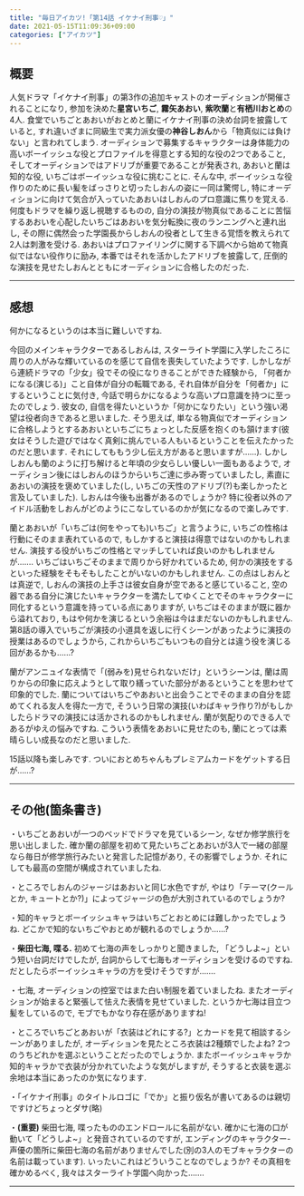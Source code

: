 ```yaml
---
title: "毎日アイカツ!「第14話 イケナイ刑事♡」"
date: 2021-05-15T11:09:36+09:00
categories: ["アイカツ"]
---
```

## 概要

人気ドラマ「イケナイ刑事」の第3作の追加キャストのオーディションが開催されることになり, 参加を決めた**星宮いちご**, **霧矢あおい**, **紫吹蘭**と**有栖川おとめ**の4人. 食堂でいちごとあおいがおとめと蘭にイケナイ刑事の決め台詞を披露していると, すれ違いざまに同級生で実力派女優の**神谷しおん**から「物真似には負けない」と言われてしまう. オーディションで募集するキャラクターは身体能力の高いボーイッシュな役とプロファイルを得意とする知的な役の2つであること, そしてオーディションではアドリブが重要であることが発表され, あおいと蘭は知的な役, いちごはボーイッシュな役に挑むことに. そんな中, ボーイッシュな役作りのために長い髪をばっさりと切ったしおんの姿に一同は驚愕し, 特にオーディションに向けて気合が入っていたあおいはしおんのプロ意識に焦りを覚える. 何度もドラマを繰り返し視聴するものの, 自分の演技が物真似であることに苦悩するあおいを心配したいちごはあおいを気分転換に夜のランニングへと連れ出し, その際に偶然会った学園長からしおんの役者として生きる覚悟を教えられて2人は刺激を受ける. あおいはプロファイリングに関する下調べから始めて物真似ではない役作りに励み, 本番ではそれを活かしたアドリブを披露して, 圧倒的な演技を見せたしおんとともにオーディションに合格したのだった.

***

## 感想

何かになるというのは本当に難しいですね.

今回のメインキャラクターであるしおんは, スターライト学園に入学したころに周りの人がみな輝いているのを感じて自信を喪失していたようです. しかしながら連続ドラマの「少女」役でその役になりきることができた経験から, 「何者かになる(演じる)」こと自体が自分の転職である, それ自体が自分を「何者か」にするということに気付き, 今話で明らかになるような高いプロ意識を持つに至ったのでしょう. 彼女の, 自信を得たいというか「何かになりたい」という強い渇望は役者向きであると思いました. そう思えば, 単なる物真似でオーディションに合格しようとするあおいといちごにちょっとした反感を抱くのも頷けます(彼女はそうした遊びではなく真剣に挑んでいる人もいるということを伝えたかったのだと思います. それにしてももう少し伝え方があると思いますが……). しかししおんも蘭のように打ち解けると年頃の少女らしい優しい一面もあるようで, オーディション後にはしおんのほうからいちご達に歩み寄っていましたし, 素直にあおいの演技を褒めていました(し, いちごの天性のアドリブ(?)も楽しかったと言及していました). しおんは今後も出番があるのでしょうか? 特に役者以外のアイドル活動をしおんがどのようにこなしているのかが気になるので楽しみです.

蘭とあおいが「いちごは(何をやっても)いちご」と言うように, いちごの性格は行動にそのまま表れているので, もしかすると演技は得意ではないのかもしれません. 演技する役がいちごの性格とマッチしていれば良いのかもしれませんが……. いちごはいちごそのままで周りから好かれているため, 何かの演技をするといった経験をそもそもしたことがいないのかもしれません. この点はしおんとは真逆で, しおんの演技の上手さは彼女自身が空であると感じていること, 空の器である自分に演じたいキャラクターを満たしてゆくことでそのキャラクターに同化するという意識を持っている点にありますが, いちごはそのままが既に器から溢れており, もはや何かを演じるという余裕は今はまだないのかもしれません. 第8話の導入でいちごが演技の小道具を返しに行くシーンがあったように演技の授業はあるのでしょうから, これからいちごもいつもの自分とは違う役を演じる回があるかも……?

蘭がアンニュイな表情で「(弱みを)見せられないだけ」というシーンは, 蘭は周りからの印象に応えようとして取り繕っていた部分があるということを思わせて印象的でした. 蘭についてはいちごやあおいと出会うことでそのままの自分を認めてくれる友人を得た一方で, そういう日常の演技(いわばキャラ作り?)がもしかしたらドラマの演技には活かされるのかもしれません. 蘭が気配りのできる人であるがゆえの悩みですね. こういう表情をあおいに見せたのも, 蘭にとっては素晴らしい成長なのだと思いました.

15話以降も楽しみです. ついにおとめちゃんもプレミアムカードをゲットする日が……?

***

## その他(箇条書き)

・いちごとあおいが一つのベッドでドラマを見ているシーン, なぜか修学旅行を思い出しました. 確か蘭の部屋を初めて見たいちごとあおいが3人で一緒の部屋なら毎日が修学旅行みたいと発言した記憶があり, その影響でしょうか. それにしても最高の空間が構成されていましたね.

・ところでしおんのジャージはあおいと同じ水色ですが, やはり「テーマ(クールとか, キュートとか?)」によってジャージの色が大別されているのでしょうか?

・知的キャラとボーイッシュキャラはいちごとおとめには難しかったでしょうね. どこかで知的ないちごやおとめが観れるのでしょうか……?

・**柴田七海, 喋る.** 初めて七海の声をしっかりと聞きました, 「どうしよ~」という短い台詞だけでしたが, 台詞からして七海もオーディションを受けるのですね. だとしたらボーイッシュキャラの方を受けそうですが…….

・七海, オーディションの控室ではまた白い制服を着ていましたね. またオーディションが始まると緊張して怯えた表情を見せていました. というか七海は目立つ髪をしているので, モブでもかなり存在感がありますね!

・ところでいちごとあおいが「衣装はどれにする?」とカードを見て相談するシーンがありましたが, オーディションを見たところ衣装は2種類でしたよね? 2つのうちどれかを選ぶということだったのでしょうか. またボーイッシュキャラか知的キャラかで衣装が分かれていたような気がしますが, そうすると衣装を選ぶ余地は本当にあったのか気になります.

・「イケナイ刑事」のタイトルロゴに「でか」と振り仮名が書いてあるのは親切ですけどちょっとダサ(略)

・**(重要)** 柴田七海, 喋ったもののエンドロールに名前がない. 確かに七海の口が動いて「どうしよ~」と発音されているのですが, エンディングのキャラクター-声優の箇所に柴田七海の名前がありませんでした(別の3人のモブキャラクターの名前は載っています). いったいこれはどういうことなのでしょうか? その真相を確かめるべく, 我々はスターライト学園へ向かった…….

***
